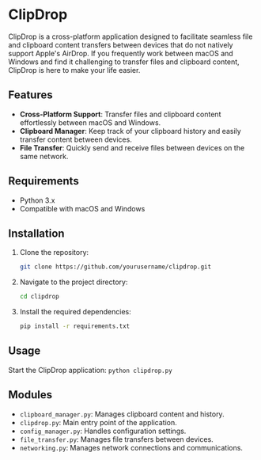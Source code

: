 # ClipDrop

ClipDrop is a cross-platform application designed to facilitate seamless file and clipboard content transfers between devices that do not natively support Apple's AirDrop. If you frequently work between macOS and Windows and find it challenging to transfer files and clipboard content, ClipDrop is here to make your life easier.

## Features

- **Cross-Platform Support**: Transfer files and clipboard content effortlessly between macOS and Windows.
- **Clipboard Manager**: Keep track of your clipboard history and easily transfer content between devices.
- **File Transfer**: Quickly send and receive files between devices on the same network.

## Requirements

- Python 3.x
- Compatible with macOS and Windows

## Installation

1. Clone the repository:
    ```sh
    git clone https://github.com/yourusername/clipdrop.git
    ```
2. Navigate to the project directory:
    ```sh
    cd clipdrop
    ```
3. Install the required dependencies:
    ```sh
    pip install -r requirements.txt
    ```

## Usage

 Start the ClipDrop application:
    ```
    python clipdrop.py
    ```

## Modules

- `clipboard_manager.py`: Manages clipboard content and history.
- `clipdrop.py`: Main entry point of the application.
- `config_manager.py`: Handles configuration settings.
- `file_transfer.py`: Manages file transfers between devices.
- `networking.py`: Manages network connections and communications.




